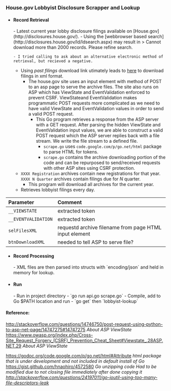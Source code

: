 <h3>House.gov Lobbyist Disclosure Scrapper and Lookup</h3>

- <h4>Record Retrieval</h4>
  - Latest current year lobby disclosure filings available on [House.gov](http://disclosures.house.gov/).
    - Using the [webbrowser based search](http://disclosures.house.gov/ld/ldsearch.aspx) may result in
      > Cannot download more than 2000 records. Please refine search.
      
      - I tried calling to ask about an alternative electronic method of retrieval, but recieved a negative. 
    - Using *past filings* download link utimately leads to [here](http://disclosures.house.gov/ld/LDDownload.aspx?KeepThis=true) to download filings in xml format.
      - The house.gov site uses an input element with method of POST to an asp page to serve the archive files. The site also runs on ASP which has ViewState and EventValidation enforced to prevent CSRF. ViewStateand EventValidation makes programmatic POST requests more complicated as we need to have valid ViewState and EventValidation values in order to send a valid POST request. 
        - This Go program retrieves a response from the ASP server with a GET request. After parsing the hidden ViewState and EventValidation input values, we are able to construct a valid POST request which the ASP server replies back with a file stream. We write the file stream to a defined file.  
          - `scrape.go` uses `code.google.com/p/go.net/html` package to parse HTML for tokens.
          - `scrape.go` contains the archive downloading portion of the code and can be repurposed to send/received requests with other ASP sites using CSRF protection. 
    - `XXXX Registration` archives contain new registrations for that year. `XXXX N Quarter` archives contain filings due for *N* quarter.
      - This program will download all archives for the current year.
  - Retrieves lobbyist filings every day. 

| Parameter | Comment |
| :--- | :--- |
| `__VIEWSTATE` | extracted token |
| `__EVENTVALIDATION` | extracted token |
| `selFilesXML` | requestd archive filename from page HTML input element|
| `btnDownloadXML` | needed to tell ASP to serve file? |


- <h4>Record Processing</h4>
  - XML files are then parsed into structs with `encoding/json` and held in memory for lookup.

- <h4>Run</h4>
  - Run in project directory
    - `go run api.go scrape.go`
  - Compile, add to Go $PATH location and run
    - `go get` then `lobbyist-lookup`

<h4>Reference:</h4>

http://stackoverflow.com/questions/14746750/post-request-using-python-to-asp-net-page/14747275#14747275 *About ASP ViewState*
https://www.owasp.org/index.php/Cross-Site_Request_Forgery_(CSRF)_Prevention_Cheat_Sheet#Viewstate_.28ASP.NET.29 *About ASP ViewState*

https://godoc.org/code.google.com/p/go.net/html#Attribute *html package that is under development and not included in default install of Go*
https://gist.github.com/hnaohiro/4572580 *Go unzipping code* *Had to be modified due to not closing file immediately after done copying it http://stackoverflow.com/questions/24197011/go-ioutil-using-too-many-file-descriptors-leak*
